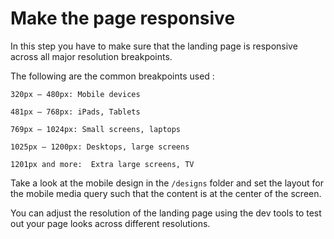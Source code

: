 # Make the page responsive

In this step you have to make sure that the landing page is responsive across all major resolution breakpoints. 

The following are the common breakpoints used : 

    320px — 480px: Mobile devices

    481px — 768px: iPads, Tablets

    769px — 1024px: Small screens, laptops

    1025px — 1200px: Desktops, large screens

    1201px and more:  Extra large screens, TV

Take a look at the mobile design in the `/designs` folder and set the layout for the mobile media query such that the content is at the center of the screen.

You can adjust the resolution of the landing page using the dev tools to test out your page looks across different resolutions. 

